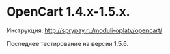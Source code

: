 OpenСart 1.4.x-1.5.x. 
========
Инструкция: http://sprypay.ru/moduli-oplaty/opencart/

Последнее тестирование на версии 1.5.6.
